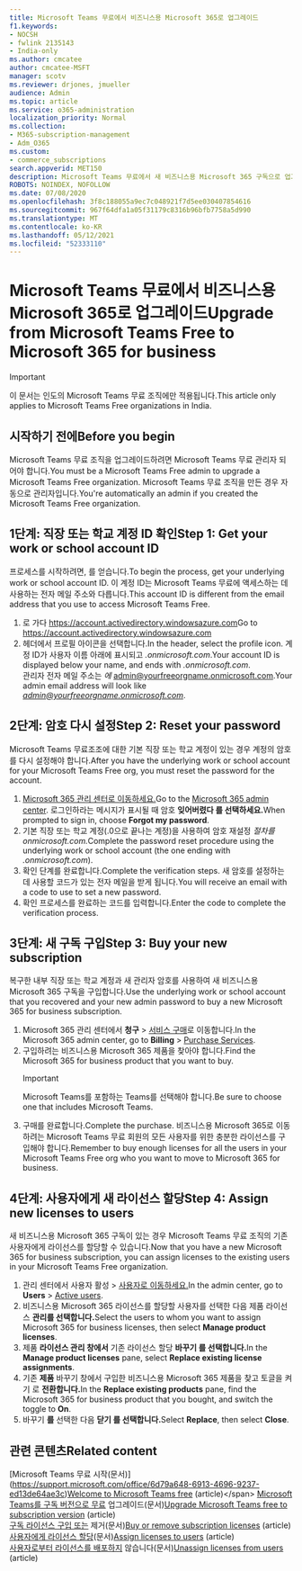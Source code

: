 ```yaml
---
title: Microsoft Teams 무료에서 비즈니스용 Microsoft 365로 업그레이드
f1.keywords:
- NOCSH
- fwlink 2135143
- India-only
ms.author: cmcatee
author: cmcatee-MSFT
manager: scotv
ms.reviewer: drjones, jmueller
audience: Admin
ms.topic: article
ms.service: o365-administration
localization_priority: Normal
ms.collection:
- M365-subscription-management
- Adm_O365
ms.custom:
- commerce_subscriptions
search.appverid: MET150
description: Microsoft Teams 무료에서 새 비즈니스용 Microsoft 365 구독으로 업그레이드하는 방법을 학습합니다.
ROBOTS: NOINDEX, NOFOLLOW
ms.date: 07/08/2020
ms.openlocfilehash: 3f8c188055a9ec7c048921f7d5ee030407854616
ms.sourcegitcommit: 967f64dfa1a05f31179c8316b96bfb7758a5d990
ms.translationtype: MT
ms.contentlocale: ko-KR
ms.lasthandoff: 05/12/2021
ms.locfileid: "52333110"
---
```

# <a name="upgrade-from-microsoft-teams-free-to-microsoft-365-for-business"></a><span data-ttu-id="e71c7-103">Microsoft Teams 무료에서 비즈니스용 Microsoft 365로 업그레이드</span><span class="sxs-lookup"><span data-stu-id="e71c7-103">Upgrade from Microsoft Teams Free to Microsoft 365 for business</span></span>

> [!IMPORTANT]
> <span data-ttu-id="e71c7-104">이 문서는 인도의 Microsoft Teams 무료 조직에만 적용됩니다.</span><span class="sxs-lookup"><span data-stu-id="e71c7-104">This article only applies to Microsoft Teams Free organizations in India.</span></span>

## <a name="before-you-begin"></a><span data-ttu-id="e71c7-105">시작하기 전에</span><span class="sxs-lookup"><span data-stu-id="e71c7-105">Before you begin</span></span>

<span data-ttu-id="e71c7-106">Microsoft Teams 무료 조직을 업그레이드하려면 Microsoft Teams 무료 관리자 되어야 합니다.</span><span class="sxs-lookup"><span data-stu-id="e71c7-106">You must be a Microsoft Teams Free admin to upgrade a Microsoft Teams Free organization.</span></span> <span data-ttu-id="e71c7-107">Microsoft Teams 무료 조직을 만든 경우 자동으로 관리자입니다.</span><span class="sxs-lookup"><span data-stu-id="e71c7-107">You're automatically an admin if you created the Microsoft Teams Free organization.</span></span>

## <a name="step-1-get-your-work-or-school-account-id"></a><span data-ttu-id="e71c7-108">1단계: 직장 또는 학교 계정 ID 확인</span><span class="sxs-lookup"><span data-stu-id="e71c7-108">Step 1: Get your work or school account ID</span></span>

<span data-ttu-id="e71c7-109">프로세스를 시작하려면, 를 얻습니다.</span><span class="sxs-lookup"><span data-stu-id="e71c7-109">To begin the process, get your underlying work or school account ID.</span></span> <span data-ttu-id="e71c7-110">이 계정 ID는 Microsoft Teams 무료에 액세스하는 데 사용하는 전자 메일 주소와 다릅니다.</span><span class="sxs-lookup"><span data-stu-id="e71c7-110">This account ID is different from the email address that you use to access Microsoft Teams Free.</span></span>

1. <span data-ttu-id="e71c7-111">로 가다 <a href="https://go.microsoft.com/fwlink/p/?linkid=2134797" target="_blank"><https://account.activedirectory.windowsazure.com></a></span><span class="sxs-lookup"><span data-stu-id="e71c7-111">Go to <a href="https://go.microsoft.com/fwlink/p/?linkid=2134797" target="_blank"><https://account.activedirectory.windowsazure.com></a></span></span>
2. <span data-ttu-id="e71c7-112">헤더에서 프로필 아이콘을 선택합니다.</span><span class="sxs-lookup"><span data-stu-id="e71c7-112">In the header, select the profile icon.</span></span> <span data-ttu-id="e71c7-113">계정 ID가 사용자 이름 아래에 표시되고 *.onmicrosoft.com*.</span><span class="sxs-lookup"><span data-stu-id="e71c7-113">Your account ID is displayed below your name, and ends with *.onmicrosoft.com*.</span></span>\
    <span data-ttu-id="e71c7-114">관리자 전자 메일 주소는 *에* admin@yourfreeorgname.onmicrosoft.com.</span><span class="sxs-lookup"><span data-stu-id="e71c7-114">Your admin email address will look like *admin@yourfreeorgname.onmicrosoft.com*.</span></span>

## <a name="step-2-reset-your-password"></a><span data-ttu-id="e71c7-115">2단계: 암호 다시 설정</span><span class="sxs-lookup"><span data-stu-id="e71c7-115">Step 2: Reset your password</span></span>

<span data-ttu-id="e71c7-116">Microsoft Teams 무료조조에 대한 기본 직장 또는 학교 계정이 있는 경우 계정의 암호를 다시 설정해야 합니다.</span><span class="sxs-lookup"><span data-stu-id="e71c7-116">After you have the underlying work or school account for your Microsoft Teams Free org, you must reset the password for the account.</span></span>

1. <span data-ttu-id="e71c7-117"><a href="https://go.microsoft.com/fwlink/p/?linkid=2024339" target="_blank">Microsoft 365 관리 센터로 이동하세요.</a></span><span class="sxs-lookup"><span data-stu-id="e71c7-117">Go to the <a href="https://go.microsoft.com/fwlink/p/?linkid=2024339" target="_blank">Microsoft 365 admin center</a>.</span></span> <span data-ttu-id="e71c7-118">로그인하라는 메시지가 표시될 때 암호 **잊어버렸다 를 선택하세요.**</span><span class="sxs-lookup"><span data-stu-id="e71c7-118">When prompted to sign in, choose **Forgot my password**.</span></span>
2. <span data-ttu-id="e71c7-119">기본 직장 또는 학교 계정(.0으로 끝나는 계정)을 사용하여 암호 재설정 *절차를 onmicrosoft.com.*</span><span class="sxs-lookup"><span data-stu-id="e71c7-119">Complete the password reset procedure using the underlying work or school account (the one ending with *.onmicrosoft.com*).</span></span>
3. <span data-ttu-id="e71c7-120">확인 단계를 완료합니다.</span><span class="sxs-lookup"><span data-stu-id="e71c7-120">Complete the verification steps.</span></span> <span data-ttu-id="e71c7-121">새 암호를 설정하는 데 사용할 코드가 있는 전자 메일을 받게 됩니다.</span><span class="sxs-lookup"><span data-stu-id="e71c7-121">You will receive an email with a code to use to set a new password.</span></span>
4. <span data-ttu-id="e71c7-122">확인 프로세스를 완료하는 코드를 입력합니다.</span><span class="sxs-lookup"><span data-stu-id="e71c7-122">Enter the code to complete the verification process.</span></span>

## <a name="step-3-buy-your-new-subscription"></a><span data-ttu-id="e71c7-123">3단계: 새 구독 구입</span><span class="sxs-lookup"><span data-stu-id="e71c7-123">Step 3: Buy your new subscription</span></span>

<span data-ttu-id="e71c7-124">복구한 내부 직장 또는 학교 계정과 새 관리자 암호를 사용하여 새 비즈니스용 Microsoft 365 구독을 구입합니다.</span><span class="sxs-lookup"><span data-stu-id="e71c7-124">Use the underlying work or school account that you recovered and your new admin password to buy a new Microsoft 365 for business subscription.</span></span>

1. <span data-ttu-id="e71c7-125">Microsoft 365 관리 센터에서 **청구** > <a href="https://go.microsoft.com/fwlink/p/?linkid=868433" target="_blank">서비스 구매</a>로 이동합니다.</span><span class="sxs-lookup"><span data-stu-id="e71c7-125">In the Microsoft 365 admin center, go to **Billing** > <a href="https://go.microsoft.com/fwlink/p/?linkid=868433" target="_blank">Purchase Services</a>.</span></span>
2. <span data-ttu-id="e71c7-126">구입하려는 비즈니스용 Microsoft 365 제품을 찾아야 합니다.</span><span class="sxs-lookup"><span data-stu-id="e71c7-126">Find the Microsoft 365 for business product that you want to buy.</span></span>
    > [!IMPORTANT]
    > <span data-ttu-id="e71c7-127">Microsoft Teams를 포함하는 Teams를 선택해야 합니다.</span><span class="sxs-lookup"><span data-stu-id="e71c7-127">Be sure to choose one that includes Microsoft Teams.</span></span>
3. <span data-ttu-id="e71c7-128">구매를 완료합니다.</span><span class="sxs-lookup"><span data-stu-id="e71c7-128">Complete the purchase.</span></span> <span data-ttu-id="e71c7-129">비즈니스용 Microsoft 365로 이동하려는 Microsoft Teams 무료 회원의 모든 사용자를 위한 충분한 라이선스를 구입해야 합니다.</span><span class="sxs-lookup"><span data-stu-id="e71c7-129">Remember to buy enough licenses for all the users in your Microsoft Teams Free org who you want to move to Microsoft 365 for business.</span></span>

## <a name="step-4-assign-new-licenses-to-users"></a><span data-ttu-id="e71c7-130">4단계: 사용자에게 새 라이선스 할당</span><span class="sxs-lookup"><span data-stu-id="e71c7-130">Step 4: Assign new licenses to users</span></span>

<span data-ttu-id="e71c7-131">새 비즈니스용 Microsoft 365 구독이 있는 경우 Microsoft Teams 무료 조직의 기존 사용자에게 라이선스를 할당할 수 있습니다.</span><span class="sxs-lookup"><span data-stu-id="e71c7-131">Now that you have a new Microsoft 365 for business subscription, you can assign licenses to the existing users in your Microsoft Teams Free organization.</span></span>

1. <span data-ttu-id="e71c7-132">관리 센터에서 사용자 활성  >  <a href="https://go.microsoft.com/fwlink/p/?linkid=834822" target="_blank">사용자로 이동하세요.</a></span><span class="sxs-lookup"><span data-stu-id="e71c7-132">In the admin center, go to **Users** > <a href="https://go.microsoft.com/fwlink/p/?linkid=834822" target="_blank">Active users</a>.</span></span>
2. <span data-ttu-id="e71c7-133">비즈니스용 Microsoft 365 라이선스를 할당할 사용자를 선택한 다음 제품 라이선스 **관리를 선택합니다.**</span><span class="sxs-lookup"><span data-stu-id="e71c7-133">Select the users to whom you want to assign Microsoft 365 for business licenses, then select **Manage product licenses**.</span></span>
3. <span data-ttu-id="e71c7-134">제품 **라이선스 관리 창에서** 기존 라이선스 할당 **바꾸기 를 선택합니다.**</span><span class="sxs-lookup"><span data-stu-id="e71c7-134">In the **Manage product licenses** pane, select **Replace existing license assignments**.</span></span>
4. <span data-ttu-id="e71c7-135">기존 **제품** 바꾸기 창에서 구입한 비즈니스용 Microsoft 365 제품을 찾고 토글을 켜기 로 **전환합니다.**</span><span class="sxs-lookup"><span data-stu-id="e71c7-135">In the **Replace existing products** pane, find the Microsoft 365 for business product that you bought, and switch the toggle to **On**.</span></span>
5. <span data-ttu-id="e71c7-136">바꾸기 **를** 선택한 다음 **닫기 를 선택합니다.**</span><span class="sxs-lookup"><span data-stu-id="e71c7-136">Select **Replace**, then select **Close**.</span></span>

## <a name="related-content"></a><span data-ttu-id="e71c7-137">관련 콘텐츠</span><span class="sxs-lookup"><span data-stu-id="e71c7-137">Related content</span></span>

<span data-ttu-id="e71c7-138">[Microsoft Teams 무료 시작(문서)\](https://support.microsoft.com/office/6d79a648-6913-4696-9237-ed13de64ae3c)</span><span class="sxs-lookup"><span data-stu-id="e71c7-138">[Welcome to Microsoft Teams free](https://support.microsoft.com/office/6d79a648-6913-4696-9237-ed13de64ae3c) (article)\</span></span>
<span data-ttu-id="e71c7-139">[Microsoft Teams를 구독 버전으로 무료](/microsoftteams/upgrade-freemium) 업그레이드(문서)</span><span class="sxs-lookup"><span data-stu-id="e71c7-139">[Upgrade Microsoft Teams free to subscription version](/microsoftteams/upgrade-freemium) (article)</span></span>\
<span data-ttu-id="e71c7-140">[구독 라이선스 구입 또는](../licenses/buy-licenses.md) 제거(문서)</span><span class="sxs-lookup"><span data-stu-id="e71c7-140">[Buy or remove subscription licenses](../licenses/buy-licenses.md) (article)</span></span>\
<span data-ttu-id="e71c7-141">[사용자에게 라이선스 할당](../../admin/manage/assign-licenses-to-users.md)(문서)</span><span class="sxs-lookup"><span data-stu-id="e71c7-141">[Assign licenses to users](../../admin/manage/assign-licenses-to-users.md) (article)</span></span>\
<span data-ttu-id="e71c7-142">[사용자로부터 라이선스를 배포하지](../../admin/manage/remove-licenses-from-users.md) 않습니다(문서)</span><span class="sxs-lookup"><span data-stu-id="e71c7-142">[Unassign licenses from users](../../admin/manage/remove-licenses-from-users.md) (article)</span></span>
